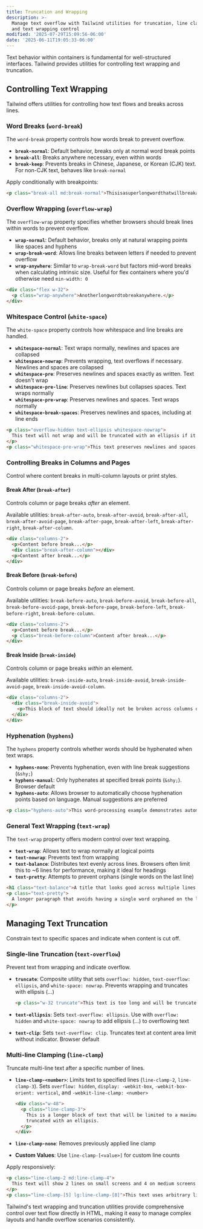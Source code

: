 ```yaml
---
title: Truncation and Wrapping
description: >-
  Manage text overflow with Tailwind utilities for truncation, line clamping,
  and text wrapping control
modified: '2025-07-29T15:09:56-06:00'
date: '2025-06-11T19:05:33-06:00'
---
```


Text behavior within containers is fundamental for well-structured interfaces. Tailwind provides utilities for controlling text wrapping and truncation.

## Controlling Text Wrapping

Tailwind offers utilities for controlling how text flows and breaks across lines.

### Word Breaks (`word-break`)

The `word-break` property controls how words break to prevent overflow.

- **`break-normal`**: Default behavior, breaks only at normal word break points
- **`break-all`**: Breaks anywhere necessary, even within words
- **`break-keep`**: Prevents breaks in Chinese, Japanese, or Korean (CJK) text. For non-CJK text, behaves like `break-normal`

Apply conditionally with breakpoints:

```html tailwind
<p class="break-all md:break-normal">Thisisasuperlongwordthatwillbreakanywherenecessary.</p>
```

### Overflow Wrapping (`overflow-wrap`)

The `overflow-wrap` property specifies whether browsers should break lines within words to prevent overflow.

- **`wrap-normal`**: Default behavior, breaks only at natural wrapping points like spaces and hyphens
- **`wrap-break-word`**: Allows line breaks between letters if needed to prevent overflow
- **`wrap-anywhere`**: Similar to `wrap-break-word` but factors mid-word breaks when calculating intrinsic size. Useful for flex containers where you'd otherwise need `min-width: 0`

```html tailwind
<div class="flex w-32">
  <p class="wrap-anywhere">Anotherlongwordtobreakanywhere.</p>
</div>
```

### Whitespace Control (`white-space`)

The `white-space` property controls how whitespace and line breaks are handled.

- **`whitespace-normal`**: Text wraps normally, newlines and spaces are collapsed
- **`whitespace-nowrap`**: Prevents wrapping, text overflows if necessary. Newlines and spaces are collapsed
- **`whitespace-pre`**: Preserves newlines and spaces exactly as written. Text doesn't wrap
- **`whitespace-pre-line`**: Preserves newlines but collapses spaces. Text wraps normally
- **`whitespace-pre-wrap`**: Preserves newlines and spaces. Text wraps normally
- **`whitespace-break-spaces`**: Preserves newlines and spaces, including at line ends

```html tailwind
<p class="overflow-hidden text-ellipsis whitespace-nowrap">
  This text will not wrap and will be truncated with an ellipsis if it overflows.
</p>
<p class="whitespace-pre-wrap">This text preserves newlines and spaces, and wraps normally.</p>
```

### Controlling Breaks in Columns and Pages

Control where content breaks in multi-column layouts or print styles.

#### Break After (`break-after`)

Controls column or page breaks _after_ an element.

Available utilities: `break-after-auto`, `break-after-avoid`, `break-after-all`, `break-after-avoid-page`, `break-after-page`, `break-after-left`, `break-after-right`, `break-after-column`.

```html tailwind
<div class="columns-2">
  <p>Content before break...</p>
  <div class="break-after-column"></div>
  <p>Content after break...</p>
</div>
```

#### Break Before (`break-before`)

Controls column or page breaks _before_ an element.

Available utilities: `break-before-auto`, `break-before-avoid`, `break-before-all`, `break-before-avoid-page`, `break-before-page`, `break-before-left`, `break-before-right`, `break-before-column`.

```html tailwind
<div class="columns-2">
  <p>Content before break...</p>
  <p class="break-before-column">Content after break...</p>
</div>
```

#### Break Inside (`break-inside`)

Controls column or page breaks _within_ an element.

Available utilities: `break-inside-auto`, `break-inside-avoid`, `break-inside-avoid-page`, `break-inside-avoid-column`.

```html tailwind
<div class="columns-2">
  <div class="break-inside-avoid">
    <p>This block of text should ideally not be broken across columns or pages.</p>
  </div>
</div>
```

### Hyphenation (`hyphens`)

The `hyphens` property controls whether words should be hyphenated when text wraps.

- **`hyphens-none`**: Prevents hyphenation, even with line break suggestions (`&shy;`)
- **`hyphens-manual`**: Only hyphenates at specified break points (`&shy;`). Browser default
- **`hyphens-auto`**: Allows browser to automatically choose hyphenation points based on language. Manual suggestions are preferred

```html tailwind
<p class="hyphens-auto">This word-processing example demonstrates automatic hyphenation.</p>
```

### General Text Wrapping (`text-wrap`)

The `text-wrap` property offers modern control over text wrapping.

- **`text-wrap`**: Allows text to wrap normally at logical points
- **`text-nowrap`**: Prevents text from wrapping
- **`text-balance`**: Distributes text evenly across lines. Browsers often limit this to ~6 lines for performance, making it ideal for headings
- **`text-pretty`**: Attempts to prevent orphans (single words on the last line)

```html tailwind
<h1 class="text-balance">A title that looks good across multiple lines.</h1>
<p class="text-pretty">
  A longer paragraph that avoids having a single word orphaned on the last line.
</p>
```

## Managing Text Truncation

Constrain text to specific spaces and indicate when content is cut off.

### Single-line Truncation (`text-overflow`)

Prevent text from wrapping and indicate overflow.

- **`truncate`**: Composite utility that sets `overflow: hidden`, `text-overflow: ellipsis`, and `white-space: nowrap`. Prevents wrapping and truncates with ellipsis (...)

  ```html tailwind
  <p class="w-32 truncate">This text is too long and will be truncated.</p>
  ```

- **`text-ellipsis`**: Sets `text-overflow: ellipsis`. Use with `overflow: hidden` and `white-space: nowrap` to add ellipsis (...) to overflowing text
- **`text-clip`**: Sets `text-overflow: clip`. Truncates text at content area limit without indicator. Browser default

### Multi-line Clamping (`line-clamp`)

Truncate multi-line text after a specific number of lines.

- **`line-clamp-<number>`**: Limits text to specified lines (`line-clamp-2`, `line-clamp-3`). Sets `overflow: hidden`, `display: -webkit-box`, `-webkit-box-orient: vertical`, and `-webkit-line-clamp: <number>`

  ```html tailwind
  <div class="w-48">
    <p class="line-clamp-3">
      This is a longer block of text that will be limited to a maximum of three lines before being
      truncated with an ellipsis.
    </p>
  </div>
  ```

- **`line-clamp-none`**: Removes previously applied line clamp
- **Custom Values**: Use `line-clamp-[<value>]` for custom line counts

Apply responsively:

```html tailwind
<p class="line-clamp-2 md:line-clamp-4">
  This text will show 2 lines on small screens and 4 on medium screens and up.
</p>
<p class="line-clamp-[5] lg:line-clamp-[8]">This text uses arbitrary line counts.</p>
```

Tailwind's text wrapping and truncation utilities provide comprehensive control over text flow directly in HTML, making it easy to manage complex layouts and handle overflow scenarios consistently.

